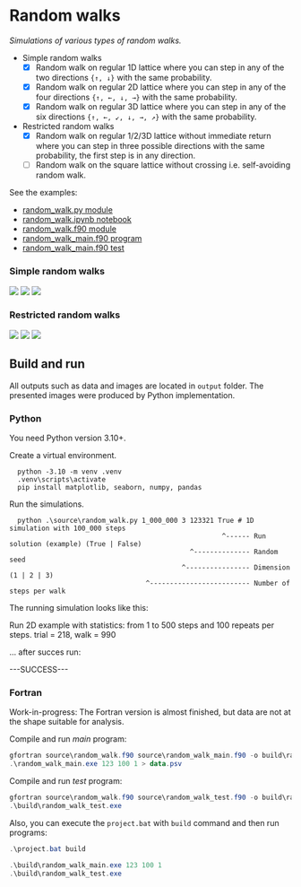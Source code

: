 # Random walks

_Simulations of various types of random walks._

- Simple random walks
  - [x] Random walk on regular 1D lattice where you can step in any of the two directions `{↑, ↓}` with the same probability.
  - [x] Random walk on regular 2D lattice where you can step in any of the four directions `{↑, ←, ↓, →}` with the same probability.
  - [x] Random walk on regular 3D lattice where you can step in any of the six directions `{↑, ←, ↙, ↓, →, ↗}` with the same probability.

- Restricted random walks
  - [x] Random walk on regular 1/2/3D lattice without immediate return where you can step in three possible directions with the same probability,
      the first step is in any direction.
  - [ ] Random walk on the square lattice without crossing i.e. self-avoiding random walk.

See the examples:

- [random_walk.py module](source/random_walk.py)
- [random_walk.ipynb notebook](source/random_walk.ipynb)
- [random_walk.f90 module](source/random_walk.f90)
- [random_walk_main.f90 program](source/random_walk_main.f90)
- [random_walk_main.f90 test](source/random_walk_test.f90)

### Simple random walks

<p float="left">
<img src="output/RandomWalk1D-restricted=False.png"/>
<img src="output/RandomWalk2D-restricted=False.png"/>
<img src="output/RandomWalk3D-restricted=False.png"/>
</p>

### Restricted random walks

<p float="left">
<img src="output/RandomWalk1D-restricted=True.png"/>
<img src="output/RandomWalk2D-restricted=True.png"/>
<img src="output/RandomWalk3D-restricted=True.png"/>
</p>

## Build and run

All outputs such as data and images are located in `output` folder.
The presented images were produced by Python implementation.

### Python

You need Python version 3.10+.

Create a virtual environment.

      python -3.10 -m venv .venv
      .venv\scripts\activate
      pip install matplotlib, seaborn, numpy, pandas

Run the simulations.

      python .\source\random_walk.py 1_000_000 3 123321 True # 1D simulation with 100_000 steps
                                                         ^------ Run solution (example) (True | False)
                                                 ^-------------- Random seed
                                               ^---------------- Dimension (1 | 2 | 3)
                                      ^------------------------- Number of steps per walk

The running simulation looks like this:

  Run 2D example with statistics: from 1 to 500 steps and 100 repeats per steps.
  trial = 218, walk = 990

&hellip; after succes run:

  ---SUCCESS---

### Fortran

Work-in-progress: The Fortran version is almost finished, but data are not at the shape suitable for analysis.

Compile and run *main* program:

```powershell
gfortran source\random_walk.f90 source\random_walk_main.f90 -o build\random_walk_main.exe
.\random_walk_main.exe 123 100 1 > data.psv
```

Compile and run *test* program:

```powershell
gfortran source\random_walk.f90 source\random_walk_test.f90 -o build\random_walk_test.exe
.\build\random_walk_test.exe
```

Also, you can execute the `project.bat` with `build` command and then run programs:

```powershell
.\project.bat build

.\build\random_walk_main.exe 123 100 1
.\build\random_walk_test.exe
```
